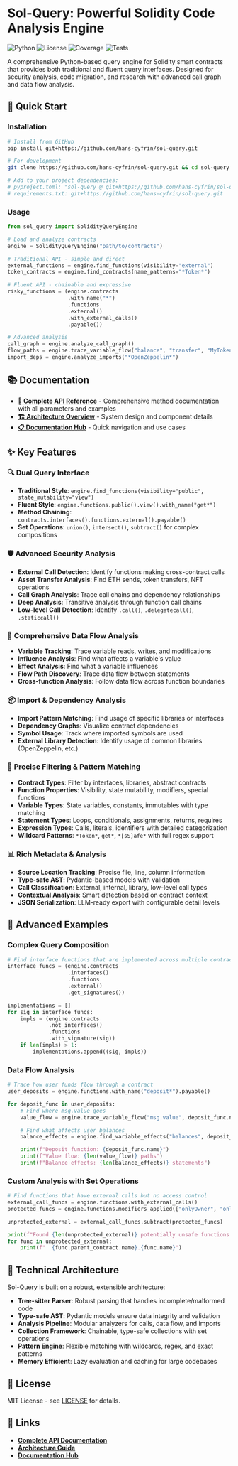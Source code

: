 # Sol-Query: Powerful Solidity Code Analysis Engine

![Python](https://img.shields.io/badge/python-3.11+-blue.svg) ![License](https://img.shields.io/badge/license-MIT-green.svg) ![Coverage](https://img.shields.io/badge/coverage-68%25-green.svg) ![Tests](https://img.shields.io/badge/tests-191%20passed-brightgreen.svg)

A comprehensive Python-based query engine for Solidity smart contracts that provides both traditional and fluent query interfaces. Designed for security analysis, code migration, and research with advanced call graph and data flow analysis.

## 🚀 Quick Start

### Installation

```bash
# Install from GitHub
pip install git+https://github.com/hans-cyfrin/sol-query.git

# For development
git clone https://github.com/hans-cyfrin/sol-query.git && cd sol-query && pip install -e .

# Add to your project dependencies:
# pyproject.toml: "sol-query @ git+https://github.com/hans-cyfrin/sol-query.git"
# requirements.txt: git+https://github.com/hans-cyfrin/sol-query.git
```

### Usage

```python
from sol_query import SolidityQueryEngine

# Load and analyze contracts
engine = SolidityQueryEngine("path/to/contracts")

# Traditional API - simple and direct
external_functions = engine.find_functions(visibility="external")
token_contracts = engine.find_contracts(name_patterns="*Token*")

# Fluent API - chainable and expressive
risky_functions = (engine.contracts
                   .with_name("*")
                   .functions
                   .external()
                   .with_external_calls()
                   .payable())

# Advanced analysis
call_graph = engine.analyze_call_graph()
flow_paths = engine.trace_variable_flow("balance", "transfer", "MyToken")
import_deps = engine.analyze_imports("*OpenZeppelin*")
```

## 📚 Documentation

- **[📖 Complete API Reference](docs/api-reference.md)** - Comprehensive method documentation with all parameters and examples
- **[🏗️ Architecture Overview](docs/architecture.md)** - System design and component details
- **[📋 Documentation Hub](docs/README.md)** - Quick navigation and use cases

## ✨ Key Features

### 🔍 **Dual Query Interface**
- **Traditional Style**: `engine.find_functions(visibility="public", state_mutability="view")`
- **Fluent Style**: `engine.functions.public().view().with_name("get*")`
- **Method Chaining**: `contracts.interfaces().functions.external().payable()`
- **Set Operations**: `union()`, `intersect()`, `subtract()` for complex compositions

### 🛡️ **Advanced Security Analysis**
- **External Call Detection**: Identify functions making cross-contract calls
- **Asset Transfer Analysis**: Find ETH sends, token transfers, NFT operations
- **Call Graph Analysis**: Trace call chains and dependency relationships
- **Deep Analysis**: Transitive analysis through function call chains
- **Low-level Call Detection**: Identify `.call()`, `.delegatecall()`, `.staticcall()`

### 🌊 **Comprehensive Data Flow Analysis**
- **Variable Tracking**: Trace variable reads, writes, and modifications
- **Influence Analysis**: Find what affects a variable's value
- **Effect Analysis**: Find what a variable influences
- **Flow Path Discovery**: Trace data flow between statements
- **Cross-function Analysis**: Follow data flow across function boundaries

### 📦 **Import & Dependency Analysis**
- **Import Pattern Matching**: Find usage of specific libraries or interfaces
- **Dependency Graphs**: Visualize contract dependencies
- **Symbol Usage**: Track where imported symbols are used
- **External Library Detection**: Identify usage of common libraries (OpenZeppelin, etc.)

### 🎯 **Precise Filtering & Pattern Matching**
- **Contract Types**: Filter by interfaces, libraries, abstract contracts
- **Function Properties**: Visibility, state mutability, modifiers, special functions
- **Variable Types**: State variables, constants, immutables with type matching
- **Statement Types**: Loops, conditionals, assignments, returns, requires
- **Expression Types**: Calls, literals, identifiers with detailed categorization
- **Wildcard Patterns**: `*Token*`, `get*`, `*[sS]afe*` with full regex support

### 📊 **Rich Metadata & Analysis**
- **Source Location Tracking**: Precise file, line, column information
- **Type-safe AST**: Pydantic-based models with validation
- **Call Classification**: External, internal, library, low-level call types
- **Contextual Analysis**: Smart detection based on contract context
- **JSON Serialization**: LLM-ready export with configurable detail levels

## 🎯 Advanced Examples

### Complex Query Composition
```python
# Find interface functions that are implemented across multiple contracts
interface_funcs = (engine.contracts
                   .interfaces()
                   .functions
                   .external()
                   .get_signatures())

implementations = []
for sig in interface_funcs:
    impls = (engine.contracts
             .not_interfaces()
             .functions
             .with_signature(sig))
    if len(impls) > 1:
        implementations.append((sig, impls))
```

### Data Flow Analysis
```python
# Trace how user funds flow through a contract
user_deposits = engine.functions.with_name("deposit*").payable()

for deposit_func in user_deposits:
    # Find where msg.value goes
    value_flow = engine.trace_variable_flow("msg.value", deposit_func.name)

    # Find what affects user balances
    balance_effects = engine.find_variable_effects("balances", deposit_func.name)

    print(f"Deposit function: {deposit_func.name}")
    print(f"Value flow: {len(value_flow)} paths")
    print(f"Balance effects: {len(balance_effects)} statements")
```

### Custom Analysis with Set Operations
```python
# Find functions that have external calls but no access control
external_call_funcs = engine.functions.with_external_calls()
protected_funcs = engine.functions.modifiers_applied(["onlyOwner", "onlyAdmin"])

unprotected_external = external_call_funcs.subtract(protected_funcs)

print(f"Found {len(unprotected_external)} potentially unsafe functions:")
for func in unprotected_external:
    print(f"  {func.parent_contract.name}.{func.name}")
```

## 🔬 Technical Architecture

Sol-Query is built on a robust, extensible architecture:

- **Tree-sitter Parser**: Robust parsing that handles incomplete/malformed code
- **Type-safe AST**: Pydantic models ensure data integrity and validation
- **Analysis Pipeline**: Modular analyzers for calls, data flow, and imports
- **Collection Framework**: Chainable, type-safe collections with set operations
- **Pattern Engine**: Flexible matching with wildcards, regex, and exact patterns
- **Memory Efficient**: Lazy evaluation and caching for large codebases

## 📄 License

MIT License - see [LICENSE](LICENSE) for details.

## 🔗 Links

- **[Complete API Documentation](docs/api-reference.md)**
- **[Architecture Guide](docs/architecture.md)**
- **[Documentation Hub](docs/README.md)**

